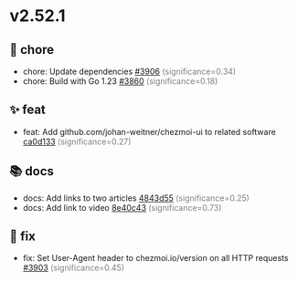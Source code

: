 # v2.52.1
## 🔧 chore
- chore: Update dependencies [#3906](https://github.com/twpayne/chezmoi/pull/3906) <span style='color:grey;'>(significance=0.34)</span>
- chore: Build with Go 1.23 [#3860](https://github.com/twpayne/chezmoi/pull/3860) <span style='color:grey;'>(significance=0.18)</span>
## ✨ feat
- feat: Add github.com/johan-weitner/chezmoi-ui to related software [ca0d133](https://github.com/twpayne/chezmoi/commit/ca0d13356da87e4dcb3dc508dc830cf347fbdaf1) <span style='color:grey;'>(significance=0.27)</span>
## 📚 docs
- docs: Add links to two articles [4843d55](https://github.com/twpayne/chezmoi/commit/4843d5543731aad944f5b1fbacc6caf9bb3a9948) <span style='color:grey;'>(significance=0.25)</span>
- docs: Add link to video [8e40c43](https://github.com/twpayne/chezmoi/commit/8e40c439736ff5dc597eb39e0cee244f40826839) <span style='color:grey;'>(significance=0.73)</span>
## 🐛 fix
- fix: Set User-Agent header to chezmoi.io/version on all HTTP requests [#3903](https://github.com/twpayne/chezmoi/pull/3903) <span style='color:grey;'>(significance=0.45)</span>
